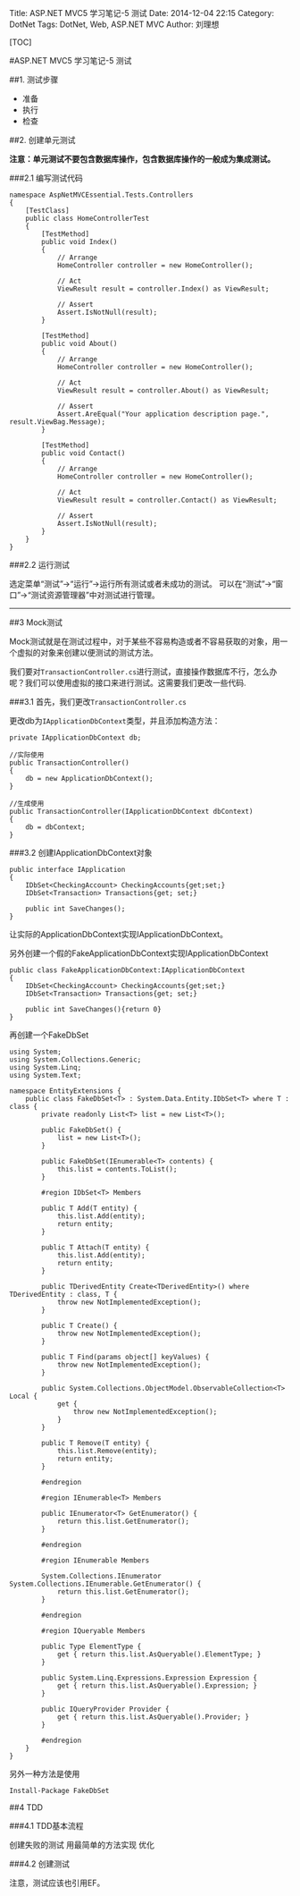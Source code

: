 Title: ASP.NET MVC5 学习笔记-5 测试
Date: 2014-12-04 22:15
Category: DotNet
Tags: DotNet, Web, ASP.NET MVC
Author: 刘理想

[TOC]

#ASP.NET MVC5 学习笔记-5 测试

##1. 测试步骤

- 准备
- 执行
- 检查

##2. 创建单元测试

**注意：单元测试不要包含数据库操作，包含数据库操作的一般成为集成测试。**

###2.1 编写测试代码

```
namespace AspNetMVCEssential.Tests.Controllers
{
    [TestClass]
    public class HomeControllerTest
    {
        [TestMethod]
        public void Index()
        {
            // Arrange
            HomeController controller = new HomeController();

            // Act
            ViewResult result = controller.Index() as ViewResult;

            // Assert
            Assert.IsNotNull(result);
        }

        [TestMethod]
        public void About()
        {
            // Arrange
            HomeController controller = new HomeController();

            // Act
            ViewResult result = controller.About() as ViewResult;

            // Assert
            Assert.AreEqual("Your application description page.", result.ViewBag.Message);
        }

        [TestMethod]
        public void Contact()
        {
            // Arrange
            HomeController controller = new HomeController();

            // Act
            ViewResult result = controller.Contact() as ViewResult;

            // Assert
            Assert.IsNotNull(result);
        }
    }
}
```

###2.2 运行测试

选定菜单“测试”->“运行”->运行所有测试或者未成功的测试。
可以在“测试”->“窗口”->“测试资源管理器”中对测试进行管理。

---

##3 Mock测试

Mock测试就是在测试过程中，对于某些不容易构造或者不容易获取的对象，用一个虚拟的对象来创建以便测试的测试方法。

我们要对`TransactionController.cs`进行测试，直接操作数据库不行，怎么办呢？我们可以使用虚拟的接口来进行测试。这需要我们更改一些代码.

###3.1 首先，我们更改`TransactionController.cs`

更改db为`IApplicationDbContext`类型，并且添加构造方法：

```
private IApplicationDbContext db;

//实际使用
public TransactionController()
{
    db = new ApplicationDbContext();
}

//生成使用
public TransactionController(IApplicationDbContext dbContext)
{
    db = dbContext;
}
```

###3.2 创建IApplicationDbContext对象

```
public interface IApplication
{
    IDbSet<CheckingAccount> CheckingAccounts{get;set;}
    IDbSet<Transaction> Transactions{get; set;}
    
    public int SaveChanges();
}
```

让实际的ApplicationDbContext实现IApplicationDbContext。

另外创建一个假的FakeApplicationDbContext实现IApplicationDbContext
```
public class FakeApplicationDbContext:IApplicationDbContext
{
    IDbSet<CheckingAccount> CheckingAccounts{get;set;}
    IDbSet<Transaction> Transactions{get; set;}
    
    public int SaveChanges(){return 0}
}
```

再创建一个FakeDbSet
```
using System;
using System.Collections.Generic;
using System.Linq;
using System.Text;

namespace EntityExtensions {
    public class FakeDbSet<T> : System.Data.Entity.IDbSet<T> where T : class {
        private readonly List<T> list = new List<T>();

        public FakeDbSet() {
            list = new List<T>();
        }

        public FakeDbSet(IEnumerable<T> contents) {
            this.list = contents.ToList();
        }

        #region IDbSet<T> Members

        public T Add(T entity) {
            this.list.Add(entity);
            return entity;
        }

        public T Attach(T entity) {
            this.list.Add(entity);
            return entity;
        }

        public TDerivedEntity Create<TDerivedEntity>() where TDerivedEntity : class, T {
            throw new NotImplementedException();
        }

        public T Create() {
            throw new NotImplementedException();
        }

        public T Find(params object[] keyValues) {
            throw new NotImplementedException();
        }

        public System.Collections.ObjectModel.ObservableCollection<T> Local {
            get {
                throw new NotImplementedException();
            }
        }

        public T Remove(T entity) {
            this.list.Remove(entity);
            return entity;
        }

        #endregion

        #region IEnumerable<T> Members

        public IEnumerator<T> GetEnumerator() {
            return this.list.GetEnumerator();
        }

        #endregion

        #region IEnumerable Members

        System.Collections.IEnumerator System.Collections.IEnumerable.GetEnumerator() {
            return this.list.GetEnumerator();
        }

        #endregion

        #region IQueryable Members

        public Type ElementType {
            get { return this.list.AsQueryable().ElementType; }
        }

        public System.Linq.Expressions.Expression Expression {
            get { return this.list.AsQueryable().Expression; }
        }

        public IQueryProvider Provider {
            get { return this.list.AsQueryable().Provider; }
        }

        #endregion
    }
}
```

另外一种方法是使用
```
Install-Package FakeDbSet
```

##4 TDD

###4.1 TDD基本流程

创建失败的测试
用最简单的方法实现
优化

###4.2 创建测试

注意，测试应该也引用EF。

